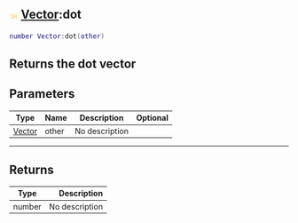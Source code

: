 ## ![shared](.gitbook/assets/shared.png) [Vector](./home/Vector):dot

```lua
number Vector:dot(other)
```

Returns the dot vector
------
## Parameters

| Type   | Name | Description | Optional |
| ------ | ---- | ----------- | -------: |
| [Vector](./home/Vector) | other | No description |  |

------
## Returns

| Type   | Description |
| ------ | ----------: |
| number | No description |

